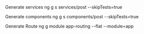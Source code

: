 Generate services
ng g s services/post --skipTests=true

Generate components
ng g s components/post --skipTests=true

Generate Route
ng g module app-routing --flat --module=app

